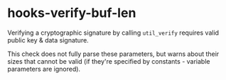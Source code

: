# hooks-verify-buf-len

Verifying a cryptographic signature by calling `util_verify` requires
valid public key & data signature.

This check does not fully parse these parameters, but warns about
their sizes that cannot be valid (if they're specified by constants -
variable parameters are ignored).
